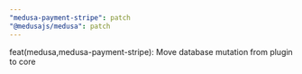 ```yaml
---
"medusa-payment-stripe": patch
"@medusajs/medusa": patch
---
```


feat(medusa,medusa-payment-stripe): Move database mutation from plugin to core
